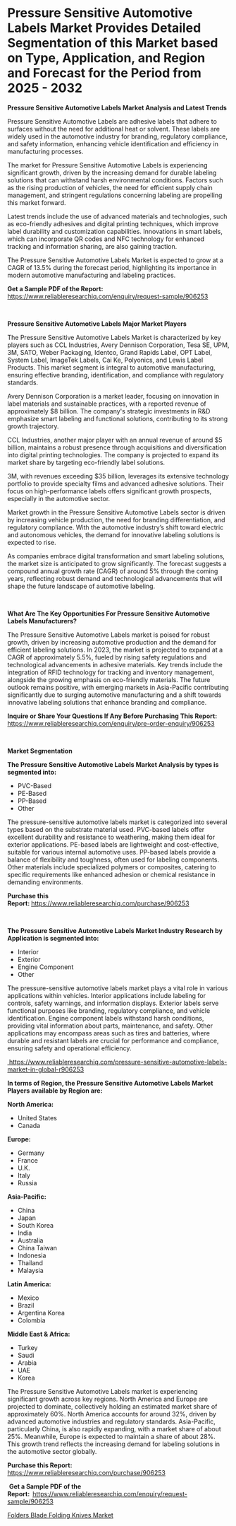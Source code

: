 <p><h1>Pressure Sensitive Automotive Labels Market Provides Detailed Segmentation of this Market based on Type, Application, and Region and Forecast for the Period from 2025 - 2032</h1></p><p><strong>Pressure Sensitive Automotive Labels Market Analysis and Latest Trends</strong></p>
<p><p>Pressure Sensitive Automotive Labels are adhesive labels that adhere to surfaces without the need for additional heat or solvent. These labels are widely used in the automotive industry for branding, regulatory compliance, and safety information, enhancing vehicle identification and efficiency in manufacturing processes. </p><p>The market for Pressure Sensitive Automotive Labels is experiencing significant growth, driven by the increasing demand for durable labeling solutions that can withstand harsh environmental conditions. Factors such as the rising production of vehicles, the need for efficient supply chain management, and stringent regulations concerning labeling are propelling this market forward. </p><p>Latest trends include the use of advanced materials and technologies, such as eco-friendly adhesives and digital printing techniques, which improve label durability and customization capabilities. Innovations in smart labels, which can incorporate QR codes and NFC technology for enhanced tracking and information sharing, are also gaining traction. </p><p>The Pressure Sensitive Automotive Labels Market is expected to grow at a CAGR of 13.5% during the forecast period, highlighting its importance in modern automotive manufacturing and labeling practices.</p></p>
<p><strong>Get a Sample PDF of the Report:&nbsp;</strong> <a href="https://www.reliableresearchiq.com/enquiry/request-sample/906253?utm_campaign=2926&utm_medium=2&utm_source=Github&utm_content=ia&utm_term=21032025&utm_id=pressure-sensitive-automotive-labels">https://www.reliableresearchiq.com/enquiry/request-sample/906253</a></p>
<p>&nbsp;</p>
<p><strong>Pressure Sensitive Automotive Labels Major Market Players</strong></p>
<p><p>The Pressure Sensitive Automotive Labels Market is characterized by key players such as CCL Industries, Avery Dennison Corporation, Tesa SE, UPM, 3M, SATO, Weber Packaging, Identco, Grand Rapids Label, OPT Label, System Label, ImageTek Labels, Cai Ke, Polyonics, and Lewis Label Products. This market segment is integral to automotive manufacturing, ensuring effective branding, identification, and compliance with regulatory standards.</p><p>Avery Dennison Corporation is a market leader, focusing on innovation in label materials and sustainable practices, with a reported revenue of approximately $8 billion. The company's strategic investments in R&D emphasize smart labeling and functional solutions, contributing to its strong growth trajectory.</p><p>CCL Industries, another major player with an annual revenue of around $5 billion, maintains a robust presence through acquisitions and diversification into digital printing technologies. The company is projected to expand its market share by targeting eco-friendly label solutions.</p><p>3M, with revenues exceeding $35 billion, leverages its extensive technology portfolio to provide specialty films and advanced adhesive solutions. Their focus on high-performance labels offers significant growth prospects, especially in the automotive sector.</p><p>Market growth in the Pressure Sensitive Automotive Labels sector is driven by increasing vehicle production, the need for branding differentiation, and regulatory compliance. With the automotive industry’s shift toward electric and autonomous vehicles, the demand for innovative labeling solutions is expected to rise. </p><p>As companies embrace digital transformation and smart labeling solutions, the market size is anticipated to grow significantly. The forecast suggests a compound annual growth rate (CAGR) of around 5% through the coming years, reflecting robust demand and technological advancements that will shape the future landscape of automotive labeling.</p></p>
<p>&nbsp;</p>
<p><strong>What Are The Key Opportunities For Pressure Sensitive Automotive Labels Manufacturers?</strong></p>
<p><p>The Pressure Sensitive Automotive Labels market is poised for robust growth, driven by increasing automotive production and the demand for efficient labeling solutions. In 2023, the market is projected to expand at a CAGR of approximately 5.5%, fueled by rising safety regulations and technological advancements in adhesive materials. Key trends include the integration of RFID technology for tracking and inventory management, alongside the growing emphasis on eco-friendly materials. The future outlook remains positive, with emerging markets in Asia-Pacific contributing significantly due to surging automotive manufacturing and a shift towards innovative labeling solutions that enhance branding and compliance.</p></p>
<p><strong>Inquire or Share Your Questions If Any Before Purchasing This Report:</strong> <a href="https://www.reliableresearchiq.com/enquiry/pre-order-enquiry/906253?utm_campaign=2926&utm_medium=2&utm_source=Github&utm_content=ia&utm_term=21032025&utm_id=pressure-sensitive-automotive-labels">https://www.reliableresearchiq.com/enquiry/pre-order-enquiry/906253</a></p>
<p>&nbsp;</p>
<p><strong>Market Segmentation</strong></p>
<p><strong>The Pressure Sensitive Automotive Labels Market Analysis by types is segmented into:</strong></p>
<p><ul><li>PVC-Based</li><li>PE-Based</li><li>PP-Based</li><li>Other</li></ul></p>
<p><p>The pressure-sensitive automotive labels market is categorized into several types based on the substrate material used. PVC-based labels offer excellent durability and resistance to weathering, making them ideal for exterior applications. PE-based labels are lightweight and cost-effective, suitable for various internal automotive uses. PP-based labels provide a balance of flexibility and toughness, often used for labeling components. Other materials include specialized polymers or composites, catering to specific requirements like enhanced adhesion or chemical resistance in demanding environments.</p></p>
<p><strong>Purchase this Report:&nbsp;</strong><a href="https://www.reliableresearchiq.com/purchase/906253?utm_campaign=2926&utm_medium=2&utm_source=Github&utm_content=ia&utm_term=21032025&utm_id=pressure-sensitive-automotive-labels">https://www.reliableresearchiq.com/purchase/906253</a></p>
<p>&nbsp;</p>
<p><strong>The Pressure Sensitive Automotive Labels Market Industry Research by Application is segmented into:</strong></p>
<p><ul><li>Interior</li><li>Exterior</li><li>Engine Component</li><li>Other</li></ul></p>
<p><p>The pressure-sensitive automotive labels market plays a vital role in various applications within vehicles. Interior applications include labeling for controls, safety warnings, and information displays. Exterior labels serve functional purposes like branding, regulatory compliance, and vehicle identification. Engine component labels withstand harsh conditions, providing vital information about parts, maintenance, and safety. Other applications may encompass areas such as tires and batteries, where durable and resistant labels are crucial for performance and compliance, ensuring safety and operational efficiency.</p></p>
<p><a href="https://www.reliableresearchiq.com/pressure-sensitive-automotive-labels-market-in-global-r906253?utm_campaign=2926&utm_medium=2&utm_source=Github&utm_content=ia&utm_term=21032025&utm_id=pressure-sensitive-automotive-labels">&nbsp;https://www.reliableresearchiq.com/pressure-sensitive-automotive-labels-market-in-global-r906253</a></p>
<p><strong>In terms of Region, the Pressure Sensitive Automotive Labels Market Players available by Region are:</strong></p>
<p>
    <p> <strong> North America: </strong>
        <ul>
            <li>United States</li>
            <li>Canada</li>
        </ul>
        </p> 
    <p> <strong> Europe: </strong>
        <ul>
            <li>Germany</li>
            <li>France</li>
            <li>U.K.</li>
            <li>Italy</li>
            <li>Russia</li>
        </ul>
        </p> 
    <p> <strong> Asia-Pacific: </strong>
        <ul>
            <li>China</li>
            <li>Japan</li>
            <li>South Korea</li>
            <li>India</li>
            <li>Australia</li>
            <li>China Taiwan</li>
            <li>Indonesia</li>
            <li>Thailand</li>
            <li>Malaysia</li>
        </ul>
        </p> 
    <p> <strong> Latin America: </strong>
        <ul>
            <li>Mexico</li>
            <li>Brazil</li>
            <li>Argentina Korea</li>
            <li>Colombia</li>
        </ul>
        </p> 
    <p> <strong> Middle East & Africa: </strong>
        <ul>
            <li>Turkey</li>
            <li>Saudi</li>
            <li>Arabia</li>
            <li>UAE</li>
            <li>Korea</li>
        </ul>
    </p>
    </p>
<p><p>The Pressure Sensitive Automotive Labels market is experiencing significant growth across key regions. North America and Europe are projected to dominate, collectively holding an estimated market share of approximately 60%. North America accounts for around 32%, driven by advanced automotive industries and regulatory standards. Asia-Pacific, particularly China, is also rapidly expanding, with a market share of about 25%. Meanwhile, Europe is expected to maintain a share of about 28%. This growth trend reflects the increasing demand for labeling solutions in the automotive sector globally.</p></p>
<p><strong>Purchase this Report: </strong><a href="https://www.reliableresearchiq.com/purchase/906253?utm_campaign=2926&utm_medium=2&utm_source=Github&utm_content=ia&utm_term=21032025&utm_id=pressure-sensitive-automotive-labels">https://www.reliableresearchiq.com/purchase/906253</a></p>
<p>&nbsp;<strong>Get a Sample PDF of the Report:&nbsp;&nbsp;</strong><a href="https://www.reliableresearchiq.com/enquiry/request-sample/906253?utm_campaign=2926&utm_medium=2&utm_source=Github&utm_content=ia&utm_term=21032025&utm_id=pressure-sensitive-automotive-labels">https://www.reliableresearchiq.com/enquiry/request-sample/906253</a></p>
<p><strong></strong></p>
<p><p><a href="https://github.com/tumacaakesha78/Market-Research-Report-List-1/blob/main/folders-blade-folding-knives-market.md?utm_campaign=2926&utm_medium=2&utm_source=Github&utm_content=ia&utm_term=21032025&utm_id=pressure-sensitive-automotive-labels">Folders Blade Folding Knives Market</a></p></p>